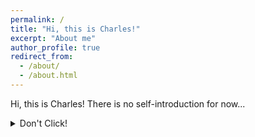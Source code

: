 ```yaml
---
permalink: /
title: "Hi, this is Charles!"
excerpt: "About me"
author_profile: true
redirect_from: 
  - /about/
  - /about.html
---
```


Hi, this is Charles! There is no self-introduction for now...


<details>
<summary>Don't Click!</summary>
There is no self-introduction for now as well!

</details>